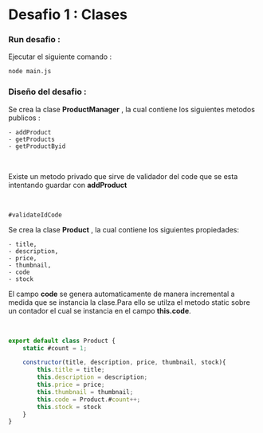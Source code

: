 # Desafio 1 :  Clases 

### Run desafio : 
Ejecutar el siguiente comando : 

```sh
node main.js
```

### Diseño del desafio :

Se crea la clase **ProductManager** , la cual contiene los siguientes metodos publicos : 

```
- addProduct
- getProducts
- getProductByid
```
<br>

Existe un metodo privado que sirve de validador del code que se esta intentando guardar con **addProduct**

<br>

```
#validateIdCode
```
Se crea la clase **Product** , la cual contiene los siguientes propiedades:

```
- title, 
- description, 
- price, 
- thumbnail,
- code 
- stock
```
El campo **code** se genera automaticamente de manera incremental a medida que se instancia la clase.Para ello se utilza el metodo static sobre un contador el cual se instancia en el campo **this.code**. 

<br>

```js
export default class Product {
    static #count = 1;

    constructor(title, description, price, thumbnail, stock){
        this.title = title;
        this.description = description;
        this.price = price;
        this.thumbnail = thumbnail;
        this.code = Product.#count++; 
        this.stock = stock 
    }
}
```


